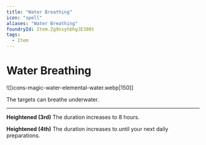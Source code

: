 ```yaml
---
title: "Water Breathing"
icon: "spell"
aliases: "Water Breathing"
foundryId: Item.Zg9nsyhbhgJE380t
tags:
  - Item
---
```


# Water Breathing
![[icons-magic-water-elemental-water.webp|150]]

The targets can breathe underwater.

* * *

**Heightened (3rd)** The duration increases to 8 hours.

**Heightened (4th)** The duration increases to until your next daily preparations.
